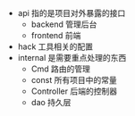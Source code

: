 - api 指的是项目对外暴露的接口
	- backend 管理后台
	- frontend 前端
- hack 工具相关的配置
- internal 是需要重点处理的东西
	- Cmd 路由的管理
	- const 所有项目中的常量
	- Controller 后端的控制器
	- dao 持久层
